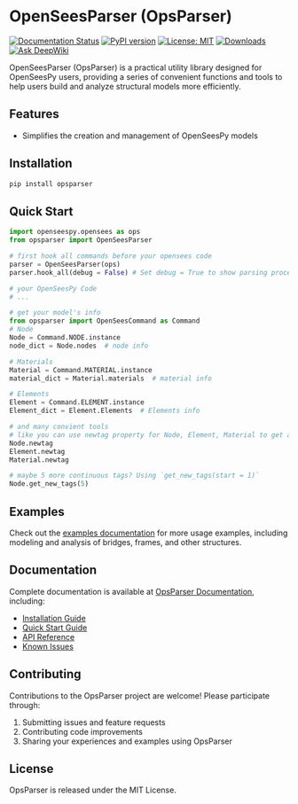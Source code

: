 # OpenSeesParser (OpsParser)

[![Documentation Status](https://readthedocs.org/projects/opsparser/badge/?version=latest)](https://opsparser.readthedocs.io/en/latest/index.html)
[![PyPI version](https://badge.fury.io/py/opsparser.svg)](https://badge.fury.io/py/opsparser)
[![License: MIT](https://img.shields.io/badge/License-MIT-yellow.svg)](https://opensource.org/licenses/MIT)
[![Downloads](https://static.pepy.tech/badge/opsparser)](https://pepy.tech/project/opsparser)
[![Ask DeepWiki](https://deepwiki.com/badge.svg)](https://deepwiki.com/SeismoExt/OpsParser)

OpenSeesParser (OpsParser) is a practical utility library designed for OpenSeesPy users, providing a series of convenient functions and tools to help users build and analyze structural models more efficiently.

## Features

- Simplifies the creation and management of OpenSeesPy models

## Installation

```bash
pip install opsparser
```

## Quick Start

```python
import openseespy.opensees as ops
from opsparser import OpenSeesParser

# first hook all commands before your opensees code
parser = OpenSeesParser(ops)
parser.hook_all(debug = False) # Set debug = True to show parsing process

# your OpenSeesPy Code
# ...

# get your model's info
from opsparser import OpenSeesCommand as Command
# Node
Node = Command.NODE.instance
node_dict = Node.nodes  # node info

# Materials
Material = Command.MATERIAL.instance
material_dict = Material.materials  # material info

# Elements
Element = Command.ELEMENT.instance
Element_dict = Element.Elements  # Elements info

# and many convient tools
# like you can use newtag property for Node, Element, Material to get a unused tag
Node.newtag
Element.newtag
Material.newtag

# maybe 5 more continuous tags? Using `get_new_tags(start = 1)`
Node.get_new_tags(5)

```

## Examples

Check out the [examples documentation](https://opsparser.readthedocs.io/en/latest/examples/index.html) for more usage examples, including modeling and analysis of bridges, frames, and other structures.

## Documentation

Complete documentation is available at [OpsParser Documentation](https://opsparser.readthedocs.io/en/latest/index.html), including:

- [Installation Guide](https://opsparser.readthedocs.io/en/latest/installation.html)
- [Quick Start Guide](https://opsparser.readthedocs.io/en/latest/quick_start.html)
- [API Reference](https://opsparser.readthedocs.io/en/latest/api.html)
- [Known Issues](https://opsparser.readthedocs.io/en/latest/known_issues.html)

## Contributing

Contributions to the OpsParser project are welcome! Please participate through:

1. Submitting issues and feature requests
2. Contributing code improvements
3. Sharing your experiences and examples using OpsParser

## License

OpsParser is released under the MIT License.
